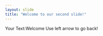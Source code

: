 ```yaml
---
layout: slide
title: "Welcome to our second slide!"
---
```

Your Text:Welcome
Use left arrow to go back!
